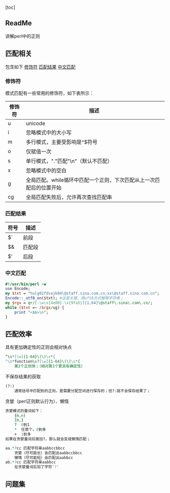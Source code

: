 [toc]

## ReadMe
讲解perl中的正则

## 匹配相关
包含如下
[修饰符](#修饰符)
[匹配结果](#匹配结果)
[中文匹配](#中文匹配)

### 修饰符
模式匹配有一些常用的修饰符，如下表所示：

|修饰符|描述|
|------|----|
|u |unicode
|i |忽略模式中的大小写
|m |多行模式，主要受影响是^$符号
|o |仅赋值一次
|s |单行模式，"."匹配"\n"（默认不匹配）
|x |忽略模式中的空白
|g |全局匹配。while循环中匹配一个正则，下次匹配从上一次匹配后的位置开始
|cg |全局匹配失败后，允许再次查找匹配串


### 匹配结果
|符号|描述|
|------|----|
|$` |前段
|$& |匹配段
|$' |后段

### 中文匹配
```perl
#!/usr/bin/perl -w
use Encode;
my $txt = "hulg02fdsajk04\@staff.sina.com.cn;xx\@staff.sina.com.cn";
Encode::_utf8_on($txt); #这是关键，用uft8方式解释字符串；
my $rgx = qr/[-\w\x{4e00}-\x{9fa5}]{1,64}\@staff\.sina\.com\.cn/; 
while ($txt =~ /$rgx/ug) {
	print "<$&>\n";
}
```

## 匹配效率
具有更加确定性的正则会相对快点
```perl
^\s*[\w]{1-64}\(\)\s*{
^\s*function\s?[\w]{1-64}\(\)\s*{
	第2个正则快；（相对第1个更具有确定性）
```

不保存结果的获取
```perl
(?:)
	通常括号中匹配到的正则，是需要分配空间进行保存的；但?:就不会保存结果了；
```

贪婪（perl正则默认行为）、懒惰
```perl
贪婪模式的量词如下：
	{m,n}
	{m,}
	?  0到1
	*  任意个，0到多
	+  1到多
如果在贪婪量词后面加?，那么就会变成懒惰匹配；

aa.*?cc 匹配字符串aabbccbbcc
	贪婪（尽可能长）会匹配出aabbccbbcc
	懒惰（尽可能短）会匹配出aabbcc
ab.*?cc 匹配字符串aabbcc
	在贪婪量词后加了字符'?'
```

## 问题集
